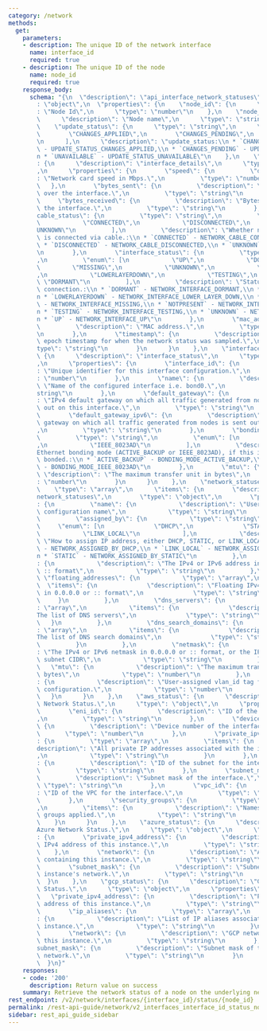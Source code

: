 ```yaml
---
category: /network
methods:
  get:
    parameters:
    - description: The unique ID of the network interface
      name: interface_id
      required: true
    - description: The unique ID of the node
      name: node_id
      required: true
    response_body:
      schema: "{\n  \"description\": \"api_interface_network_statuses\",\n  \"type\"\
        : \"object\",\n  \"properties\": {\n    \"node_id\": {\n      \"description\"\
        : \"Node Id\",\n      \"type\": \"number\"\n    },\n    \"node_name\": {\n\
        \      \"description\": \"Node name\",\n      \"type\": \"string\"\n    },\n\
        \    \"update_status\": {\n      \"type\": \"string\",\n      \"enum\": [\n\
        \        \"CHANGES_APPLIED\",\n        \"CHANGES_PENDING\",\n        \"UNAVAILABLE\"\
        \n      ],\n      \"description\": \"update_status:\\n * `CHANGES_APPLIED`\
        \ - UPDATE_STATUS_CHANGES_APPLIED,\\n * `CHANGES_PENDING` - UPDATE_STATUS_CHANGES_PENDING,\\\
        n * `UNAVAILABLE` - UPDATE_STATUS_UNAVAILABLE\"\n    },\n    \"interface_details\"\
        : {\n      \"description\": \"interface_details\",\n      \"type\": \"object\"\
        ,\n      \"properties\": {\n        \"speed\": {\n          \"description\"\
        : \"Network card speed in Mbps.\",\n          \"type\": \"number\"\n     \
        \   },\n        \"bytes_sent\": {\n          \"description\": \"Bytes sent\
        \ over the interface.\",\n          \"type\": \"string\"\n        },\n   \
        \     \"bytes_received\": {\n          \"description\": \"Bytes received over\
        \ the interface.\",\n          \"type\": \"string\"\n        },\n        \"\
        cable_status\": {\n          \"type\": \"string\",\n          \"enum\": [\n\
        \            \"CONNECTED\",\n            \"DISCONNECTED\",\n            \"\
        UNKNOWN\"\n          ],\n          \"description\": \"Whether network card\
        \ is connected via cable.:\\n * `CONNECTED` - NETWORK_CABLE_CONNECTED,\\n\
        \ * `DISCONNECTED` - NETWORK_CABLE_DISCONNECTED,\\n * `UNKNOWN` - NETWORK_CABLE_UNKNOWN\"\
        \n        },\n        \"interface_status\": {\n          \"type\": \"string\"\
        ,\n          \"enum\": [\n            \"UP\",\n            \"DOWN\",\n   \
        \         \"MISSING\",\n            \"UNKNOWN\",\n            \"NOTPRESENT\"\
        ,\n            \"LOWERLAYERDOWN\",\n            \"TESTING\",\n           \
        \ \"DORMANT\"\n          ],\n          \"description\": \"Status of interface\
        \ connection.:\\n * `DORMANT` - NETWORK_INTERFACE_DORMANT,\\n * `DOWN` - NETWORK_INTERFACE_DOWN,\\\
        n * `LOWERLAYERDOWN` - NETWORK_INTERFACE_LOWER_LAYER_DOWN,\\n * `MISSING`\
        \ - NETWORK_INTERFACE_MISSING,\\n * `NOTPRESENT` - NETWORK_INTERFACE_NOT_PRESENT,\\\
        n * `TESTING` - NETWORK_INTERFACE_TESTING,\\n * `UNKNOWN` - NETWORK_INTERFACE_UNKNOWN,\\\
        n * `UP` - NETWORK_INTERFACE_UP\"\n        },\n        \"mac_address\": {\n\
        \          \"description\": \"MAC address.\",\n          \"type\": \"string\"\
        \n        },\n        \"timestamp\": {\n          \"description\": \"UNIX\
        \ epoch timestamp for when the network status was sampled.\",\n          \"\
        type\": \"string\"\n        }\n      }\n    },\n    \"interface_status\":\
        \ {\n      \"description\": \"interface_status\",\n      \"type\": \"object\"\
        ,\n      \"properties\": {\n        \"interface_id\": {\n          \"description\"\
        : \"Unique identifier for this interface configuration.\",\n          \"type\"\
        : \"number\"\n        },\n        \"name\": {\n          \"description\":\
        \ \"Name of the configured interface i.e. bond0.\",\n          \"type\": \"\
        string\"\n        },\n        \"default_gateway\": {\n          \"description\"\
        : \"IPv4 default gateway on which all traffic generated from nodes is sent\
        \ out on this interface.\",\n          \"type\": \"string\"\n        },\n\
        \        \"default_gateway_ipv6\": {\n          \"description\": \"IPv6 default\
        \ gateway on which all traffic generated from nodes is sent out on this interface.\"\
        ,\n          \"type\": \"string\"\n        },\n        \"bonding_mode\": {\n\
        \          \"type\": \"string\",\n          \"enum\": [\n            \"ACTIVE_BACKUP\"\
        ,\n            \"IEEE_8023AD\"\n          ],\n          \"description\": \"\
        Ethernet bonding mode (ACTIVE_BACKUP or IEEE_8023AD), if this interface is\
        \ bonded.:\\n * `ACTIVE_BACKUP` - BONDING_MODE_ACTIVE_BACKUP,\\n * `IEEE_8023AD`\
        \ - BONDING_MODE_IEEE_8023AD\"\n        },\n        \"mtu\": {\n         \
        \ \"description\": \"The maximum transfer unit in bytes\",\n          \"type\"\
        : \"number\"\n        }\n      }\n    },\n    \"network_statuses\": {\n  \
        \    \"type\": \"array\",\n      \"items\": {\n        \"description\": \"\
        network_statuses\",\n        \"type\": \"object\",\n        \"properties\"\
        : {\n          \"name\": {\n            \"description\": \"User-assigned network\
        \ configuration name\",\n            \"type\": \"string\"\n          },\n\
        \          \"assigned_by\": {\n            \"type\": \"string\",\n       \
        \     \"enum\": [\n              \"DHCP\",\n              \"STATIC\",\n  \
        \            \"LINK_LOCAL\"\n            ],\n            \"description\":\
        \ \"How to assign IP address, either DHCP, STATIC, or LINK_LOCAL:\\n * `DHCP`\
        \ - NETWORK_ASSIGNED_BY_DHCP,\\n * `LINK_LOCAL` - NETWORK_ASSIGNED_BY_LINK_LOCAL,\\\
        n * `STATIC` - NETWORK_ASSIGNED_BY_STATIC\"\n          },\n          \"address\"\
        : {\n            \"description\": \"The IPv4 or IPv6 address in 0.0.0.0 or\
        \ :: format\",\n            \"type\": \"string\"\n          },\n         \
        \ \"floating_addresses\": {\n            \"type\": \"array\",\n          \
        \  \"items\": {\n              \"description\": \"Floating IPv4 or IPv6 addresses\
        \ in 0.0.0.0 or :: format\",\n              \"type\": \"string\"\n       \
        \     }\n          },\n          \"dns_servers\": {\n            \"type\"\
        : \"array\",\n            \"items\": {\n              \"description\": \"\
        The list of DNS servers\",\n              \"type\": \"string\"\n         \
        \   }\n          },\n          \"dns_search_domains\": {\n            \"type\"\
        : \"array\",\n            \"items\": {\n              \"description\": \"\
        The list of DNS search domains\",\n              \"type\": \"string\"\n  \
        \          }\n          },\n          \"netmask\": {\n            \"description\"\
        : \"The IPv4 or IPv6 netmask in 0.0.0.0 or :: format, or the IPv4 or IPv6\
        \ subnet CIDR\",\n            \"type\": \"string\"\n          },\n       \
        \   \"mtu\": {\n            \"description\": \"The maximum transfer unit in\
        \ bytes\",\n            \"type\": \"number\"\n          },\n          \"vlan_id\"\
        : {\n            \"description\": \"User-assigned vlan_id tag for network\
        \ configuration.\",\n            \"type\": \"number\"\n          }\n     \
        \   }\n      }\n    },\n    \"aws_status\": {\n      \"description\": \"AWS\
        \ Network Status.\",\n      \"type\": \"object\",\n      \"properties\": {\n\
        \        \"eni_id\": {\n          \"description\": \"ID of the network interface.\"\
        ,\n          \"type\": \"string\"\n        },\n        \"device_number\":\
        \ {\n          \"description\": \"Device number of the interface.\",\n   \
        \       \"type\": \"number\"\n        },\n        \"private_ipv4_addresses\"\
        : {\n          \"type\": \"array\",\n          \"items\": {\n            \"\
        description\": \"All private IP addresses associated with the interface.\"\
        ,\n            \"type\": \"string\"\n          }\n        },\n        \"subnet_id\"\
        : {\n          \"description\": \"ID of the subnet for the interface.\",\n\
        \          \"type\": \"string\"\n        },\n        \"subnet_mask\": {\n\
        \          \"description\": \"Subnet mask of the interface.\",\n         \
        \ \"type\": \"string\"\n        },\n        \"vpc_id\": {\n          \"description\"\
        : \"ID of the VPC for the interface.\",\n          \"type\": \"string\"\n\
        \        },\n        \"security_groups\": {\n          \"type\": \"array\"\
        ,\n          \"items\": {\n            \"description\": \"Names of the security\
        \ groups applied.\",\n            \"type\": \"string\"\n          }\n    \
        \    }\n      }\n    },\n    \"azure_status\": {\n      \"description\": \"\
        Azure Network Status.\",\n      \"type\": \"object\",\n      \"properties\"\
        : {\n        \"private_ipv4_address\": {\n          \"description\": \"Private\
        \ IPv4 address of this instance.\",\n          \"type\": \"string\"\n    \
        \    },\n        \"network\": {\n          \"description\": \"Azure network\
        \ containing this instance.\",\n          \"type\": \"string\"\n        },\n\
        \        \"subnet_mask\": {\n          \"description\": \"Subnet mask of the\
        \ instance's network.\",\n          \"type\": \"string\"\n        }\n    \
        \  }\n    },\n    \"gcp_status\": {\n      \"description\": \"GCP Network\
        \ Status.\",\n      \"type\": \"object\",\n      \"properties\": {\n     \
        \   \"private_ipv4_address\": {\n          \"description\": \"Private IPv4\
        \ address of this instance.\",\n          \"type\": \"string\"\n        },\n\
        \        \"ip_aliases\": {\n          \"type\": \"array\",\n          \"items\"\
        : {\n            \"description\": \"List of IP aliases associated with this\
        \ instance.\",\n            \"type\": \"string\"\n          }\n        },\n\
        \        \"network\": {\n          \"description\": \"GCP network containing\
        \ this instance.\",\n          \"type\": \"string\"\n        },\n        \"\
        subnet_mask\": {\n          \"description\": \"Subnet mask of the instance's\
        \ network.\",\n          \"type\": \"string\"\n        }\n      }\n    }\n\
        \  }\n}"
    responses:
    - code: '200'
      description: Return value on success
    summary: Retrieve the network status of a node on the underlying network interface
rest_endpoint: /v2/network/interfaces/{interface_id}/status/{node_id}
permalink: /rest-api-guide/network/v2_interfaces_interface_id_status_node_id.html
sidebar: rest_api_guide_sidebar
---
```

